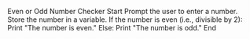 Even or Odd Number Checker
Start
Prompt the user to enter a number.
Store the number in a variable.
If the number is even (i.e., divisible by 2):
    Print "The number is even."
Else:
    Print "The number is odd."
End